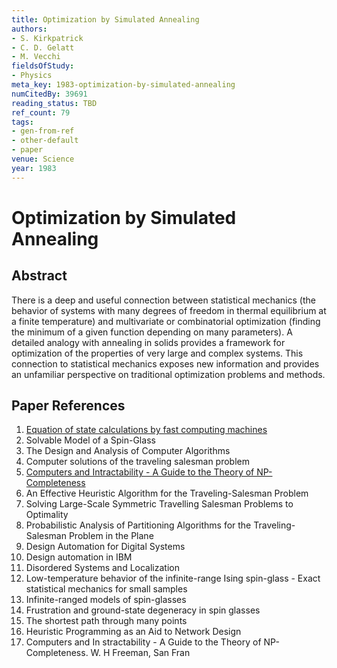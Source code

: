 ```yaml
---
title: Optimization by Simulated Annealing
authors:
- S. Kirkpatrick
- C. D. Gelatt
- M. Vecchi
fieldsOfStudy:
- Physics
meta_key: 1983-optimization-by-simulated-annealing
numCitedBy: 39691
reading_status: TBD
ref_count: 79
tags:
- gen-from-ref
- other-default
- paper
venue: Science
year: 1983
---
```


# Optimization by Simulated Annealing

## Abstract

There is a deep and useful connection between statistical mechanics (the behavior of systems with many degrees of freedom in thermal equilibrium at a finite temperature) and multivariate or combinatorial optimization (finding the minimum of a given function depending on many parameters). A detailed analogy with annealing in solids provides a framework for optimization of the properties of very large and complex systems. This connection to statistical mechanics exposes new information and provides an unfamiliar perspective on traditional optimization problems and methods.

## Paper References

1. [Equation of state calculations by fast computing machines](1953-equation-of-state-calculations-by-fast-computing-machines)
2. Solvable Model of a Spin-Glass
3. The Design and Analysis of Computer Algorithms
4. Computer solutions of the traveling salesman problem
5. [Computers and Intractability - A Guide to the Theory of NP-Completeness](1978-computers-and-intractability-a-guide-to-the-theory-of-np-completeness)
6. An Effective Heuristic Algorithm for the Traveling-Salesman Problem
7. Solving Large-Scale Symmetric Travelling Salesman Problems to Optimality
8. Probabilistic Analysis of Partitioning Algorithms for the Traveling-Salesman Problem in the Plane
9. Design Automation for Digital Systems
10. Design automation in IBM
11. Disordered Systems and Localization
12. Low-temperature behavior of the infinite-range Ising spin-glass - Exact statistical mechanics for small samples
13. Infinite-ranged models of spin-glasses
14. Frustration and ground-state degeneracy in spin glasses
15. The shortest path through many points
16. Heuristic Programming as an Aid to Network Design
17. Computers and In stractability - A Guide to the Theory of NP-Completeness. W. H Freeman, San Fran
